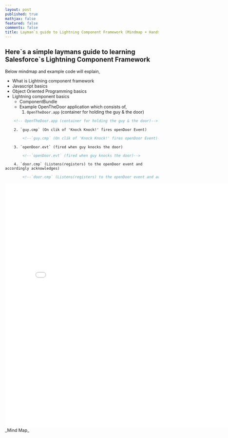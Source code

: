 ```yaml
---
layout: post
published: true
mathjax: false
featured: false
comments: false
title: Layman`s guide to Lightning Component Framework (Mindmap + Handson)
---
```

## Here\`s a simple laymans guide to learning Salesforce\`s Lightning Component Framework

Below mindmap and example code will explain,
- What is Lightning component framework
- Javascript basics
- Object Oriented Programming basics
- Lightning component basics
	+ ComponentBundle
	+ Example OpenTheDoor application which consists of,
    	1. `OpenTheDoor.app` (container for holding the guy & the door)        
```html
	<!-- OpenTheDoor.app (container for holding the guy & the door)-->
```
    	2. `guy.cmp` (On clik of 'Knock Knock!' fires openDoor Event)
        
```html
    	<!--`guy.cmp` (On clik of 'Knock Knock!' fires openDoor Event)-->
```
		3. `openDoor.evt` (fired when guy knocks the door)         
```html
        <!--`openDoor.evt` (fired when guy knocks the door)-->       
```
		4. `door.cmp` (Listens(registers) to the openDoor event and accordingly acknowledges)        
```html
        <!--`door.cmp` (Listens(registers) to the openDoor event and accordingly opens the door acknowledging-->
```
  
  <embed src="{{site.baseurl}}/images/lightningComponentMindMap.pdf" width="800px" height="800px" />
_Mind Map_



